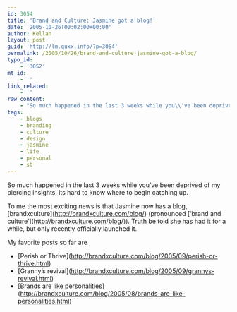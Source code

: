 ```yaml
---
id: 3054
title: 'Brand and Culture: Jasmine got a blog!'
date: '2005-10-26T00:02:00+00:00'
author: Kellan
layout: post
guid: 'http://lm.quxx.info/?p=3054'
permalink: /2005/10/26/brand-and-culture-jasmine-got-a-blog/
typo_id:
    - '3052'
mt_id:
    - ''
link_related:
    - ''
raw_content:
    - "So much happened in the last 3 weeks while you\\'ve been deprived of my piercing insights, its hard to know where to begin catching up.\r\n\r\nTo me the most exciting news is that Jasmine now has a blog, [brandxculture](http://brandxculture.com/blog/) (pronounced [\\'brand and culture\\'](http://brandxculture.com/blog/)).   Truth be told she has had it for a while, but only recently officially launched it.\r\n\r\nMy favorite posts so far are\r\n\r\n* [Perish or Thrive](http://brandxculture.com/blog/2005/09/perish-or-thrive.html) \r\n* [Granny\\'s revival](http://brandxculture.com/blog/2005/09/grannys-revival.html)\r\n* [Brands are like personalities](http://brandxculture.com/blog/2005/08/brands-are-like-personalities.html)"
tags:
    - blogs
    - branding
    - culture
    - design
    - jasmine
    - life
    - personal
    - st
---
```


So much happened in the last 3 weeks while you’ve been deprived of my piercing insights, its hard to know where to begin catching up.

To me the most exciting news is that Jasmine now has a blog, \[brandxculture\](http://brandxculture.com/blog/) (pronounced \[‘brand and culture’\](http://brandxculture.com/blog/)). Truth be told she has had it for a while, but only recently officially launched it.

My favorite posts so far are

- \[Perish or Thrive\](http://brandxculture.com/blog/2005/09/perish-or-thrive.html)
- \[Granny’s revival\](http://brandxculture.com/blog/2005/09/grannys-revival.html)
- \[Brands are like personalities\](http://brandxculture.com/blog/2005/08/brands-are-like-personalities.html)